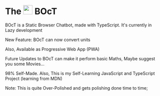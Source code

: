 # The <a href="https://the-boct.github.io/"><img src="https://raw.githubusercontent.com/FortAwesome/Font-Awesome/master/svgs/solid/robot.svg" width="30px"></a> BOcT
BOcT is a Static Browser Chatbot, made with TypeScript. It's currently in Lazy development

New Feature: BOcT can now convert units

Also, Available as Progressive Web App (PWA)

Future Updates to BOcT can make it perform basic Maths, Maybe suggest you some Movies...

98% Self-Made. Also, This is my Self-Learning JavaScript and TypeScript Project (learning from MDN)

Note: This is quite Over-Polished and gets polishing done time to time;
